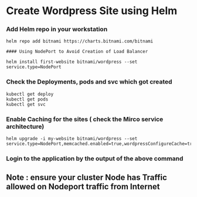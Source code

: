 # Create Wordpress Site using Helm

### Add Helm repo in your workstation

```
helm repo add bitnami https://charts.bitnami.com/bitnami

#### Using NodePort to Avoid Creation of Load Balancer

helm install first-website bitnami/wordpress --set service.type=NodePort

```

### Check the Deployments, pods and svc which got created
```
kubectl get deploy
kubectl get pods
kubectl get svc
```

### Enable Caching for the sites ( check the Mirco service architecture)

```
helm upgrade -i my-website bitnami/wordpress --set service.type=NodePort,memcached.enabled=true,wordpressConfigureCache=true
```

### Login to the application by the output of the above command

## Note : ensure your cluster Node has Traffic allowed on Nodeport traffic from Internet


